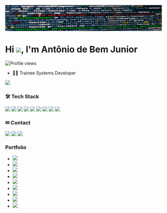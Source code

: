 <img src="https://github.com/antoniobemjunior/antoniobemjunior/blob/main/banner2.png"/>
<h1 align="left">Hi <img src="https://raw.githubusercontent.com/kaueMarques/kaueMarques/master/hi.gif" height="30px">, I'm Antônio de Bem Junior</h1>
<p align="left"> <img src="https://komarev.com/ghpvc/?username=antoniobemjunior&color=red" alt="Profile views" /> </p>

- 👨‍💻 Trainee Systems Developer

<img src="https://github-readme-stats.vercel.app/api?username=antoniobemjunior&count_private=true&show_icons=true&theme=dark" />

<h3 align="left">🛠 Tech Stack</h3>

<a href="https://github.com/antoniobemjunior"><img src="https://img.shields.io/badge/C-rgb(28,0,0)" /></a>
<a href="https://github.com/antoniobemjunior"><img src="https://img.shields.io/badge/C%23-rgb(56,0,0)" /></a>
<a href="https://github.com/antoniobemjunior"><img src="https://img.shields.io/badge/C++-rgb(85,0,0)" /></a>
<a href="https://github.com/antoniobemjunior"><img src="https://img.shields.io/badge/CSS-rgb(113,0,0)" /></a>
<a href="https://github.com/antoniobemjunior"><img src="https://img.shields.io/badge/HTML-rgb(141,0,0)" /></a>
<a href="https://github.com/antoniobemjunior"><img src="https://img.shields.io/badge/JavaScript-rgb(170,0,0)" /></a>
<a href="https://github.com/antoniobemjunior"><img src="https://img.shields.io/badge/Python-rgb(198,0,0)" /></a>
<a href="https://github.com/antoniobemjunior"><img src="https://img.shields.io/badge/SQL-rgb(226,0,0)" /></a>
<a href="https://github.com/antoniobemjunior"><img src="https://img.shields.io/badge/TypeScript-rgb(255,0,0)" /></a>

<h3 align="left">✉ Contact</h3>

<a href="https://www.linkedin.com/in/antonio-romero-ferreira-de-bem-junior/"><img src="https://img.shields.io/badge/LinkedIn-rgb(90,0,0)"/></a>
<a href="mailto:antonio.bem.junior@gmail.com"><img src="https://img.shields.io/badge/Email-rgb(100,0,0)"/></a>
<a href="https://wa.me/5547984296553?text=Ol%C3%A1%20Ant%C3%B4nio%2C%20tudo%20bem%3F"><img src="https://img.shields.io/badge/WhatsApp-rgb(110,0,0)"/></a>

<h3 align="left">Portfolio</h3>

- <a href="https://antoniobemjunior.github.io/alurabooks/"><img src="https://img.shields.io/badge/Alura Books-rgb(120,0,0)"/></a>
- <a href="https://antoniobemjunior.github.io/alura-newsletter/"><img src="https://img.shields.io/badge/Alura Newsletter-rgb(130,0,0)"/></a>
- <a href="https://antoniobemjunior.github.io/AluraPlay/"><img src="https://img.shields.io/badge/Alura Play-rgb(140,0,0)"/></a>
- <a href="https://antoniobemjunior.github.io/alura-plus/"><img src="https://img.shields.io/badge/Alura Plus-rgb(150,0,0)"/></a>
- <a href="https://antoniobemjunior.github.io/bytebank/"><img src="https://img.shields.io/badge/Byte Bank-rgb(160,0,0)"/></a>
- <a href="https://antoniobemjunior.github.io/calmaria-spa/"><img src="https://img.shields.io/badge/Calmaria SPA-rgb(170,0,0)"/></a>
- <a href="https://antoniobemjunior.github.io/lista-de-compras/"><img src="https://img.shields.io/badge/Lista de Compras-rgb(180,0,0)"/></a>
- <a href="https://antoniobemjunior.github.io/todo-list-JAVASCRIPT/"><img src="https://img.shields.io/badge/Todo List-rgb(190,0,0)"/></a>
- <a href="https://antoniobemjunior.github.io/WaveCast/"><img src="https://img.shields.io/badge/WaveCast-rgb(200,0,0)"/></a>

